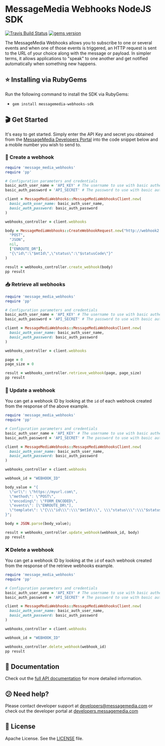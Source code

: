 # MessageMedia Webhooks NodeJS SDK
[![Travis Build Status](https://api.travis-ci.org/messagemedia/webhooks-ruby-sdk.svg?branch=master)](https://travis-ci.org/messagemedia/webhooks-ruby-sdk)
[![gems version](https://badge.fury.io/js/messagemedia-webhooks-sdk.svg)](https://badge.fury.io/js/messagemedia-webhooks-sdk)

The MessageMedia Webhooks allows you to subscribe to one or several events and when one of those events is triggered, an HTTP request is sent to the URL of your choice along with the message or payload. In simpler terms, it allows applications to "speak" to one another and get notified automatically when something new happens.

## ⭐️ Installing via RubyGems
Run the following command to install the SDK via RubyGems:
* `gem install messagemedia-webhooks-sdk`

## 🎬 Get Started
It's easy to get started. Simply enter the API Key and secret you obtained from the [MessageMedia Developers Portal](https://developers.messagemedia.com) into the code snippet below and a mobile number you wish to send to.

### 🚀 Create a webhook
```ruby
require 'message_media_webhooks'
require 'pp'

# Configuration parameters and credentials
basic_auth_user_name = 'API_KEY' # The username to use with basic authentication
basic_auth_password = 'API_SECRET' # The password to use with basic authentication

client = MessageMediaWebhooks::MessageMediaWebhooksClient.new(
  basic_auth_user_name: basic_auth_user_name,
  basic_auth_password: basic_auth_password
)

webhooks_controller = client.webhooks

body = MessageMediaWebhooks::CreateWebhookRequest.new("http://webhook2.com",
  "POST",
  "JSON",
  nil,
  ["ENROUTE_DR"],
  "{\"id\":\"$mtId\",\"status\":\"$statusCode\"}"
)

result = webhooks_controller.create_webhook(body)
pp result

```

### 📥 Retrieve all webhooks
```ruby
require 'message_media_webhooks'
require 'pp'

# Configuration parameters and credentials
basic_auth_user_name = 'API_KEY' # The username to use with basic authentication
basic_auth_password = 'API_SECRET' # The password to use with basic authentication

client = MessageMediaWebhooks::MessageMediaWebhooksClient.new(
  basic_auth_user_name: basic_auth_user_name,
  basic_auth_password: basic_auth_password
)

webhooks_controller = client.webhooks

page = 0
page_size = 0

result = webhooks_controller.retrieve_webhook(page, page_size)
pp result

```

### 🔄 Update a webhook
You can get a webhook ID by looking at the `id` of each webhook created from the response of the above example.
```ruby
require 'message_media_webhooks'
require 'pp'

# Configuration parameters and credentials
basic_auth_user_name = 'API_KEY' # The username to use with basic authentication
basic_auth_password = 'API_SECRET' # The password to use with basic authentication

client = MessageMediaWebhooks::MessageMediaWebhooksClient.new(
  basic_auth_user_name: basic_auth_user_name,
  basic_auth_password: basic_auth_password
)

webhooks_controller = client.webhooks

webhook_id = "WEBHOOK_ID"

body_value = "{
  \"url\": \"https://myurl.com\",        
  \"method\": \"POST\",        
  \"encoding\": \"FORM_ENCODED\",        
  \"events\": [\"ENROUTE_DR\"],        
  \"template\": \"{\\\"id\\\":\\\"$mtId\\\", \\\"status\\\":\\\"$statusCode\\\"}\"    
}";

body = JSON.parse(body_value);

result = webhooks_controller.update_webhook(webhook_id, body)
pp result

```

### ❌ Delete a webhook
You can get a webhook ID by looking at the `id` of each webhook created from the response of the retrieve webhooks example.
```ruby
require 'message_media_webhooks'
require 'pp'

# Configuration parameters and credentials
basic_auth_user_name = 'API_KEY' # The username to use with basic authentication
basic_auth_password = 'API_SECRET' # The password to use with basic authentication

client = MessageMediaWebhooks::MessageMediaWebhooksClient.new(
  basic_auth_user_name: basic_auth_user_name,
  basic_auth_password: basic_auth_password
)

webhooks_controller = client.webhooks

webhook_id = "WEBHOOK_ID"

webhooks_controller.delete_webhook(webhook_id)
pp result

```

## 📕 Documentation
Check out the [full API documentation](DOCUMENTATION.md) for more detailed information.

## 😕 Need help?
Please contact developer support at developers@messagemedia.com or check out the developer portal at [developers.messagemedia.com](https://developers.messagemedia.com/)

## 📃 License
Apache License. See the [LICENSE](LICENSE) file.
